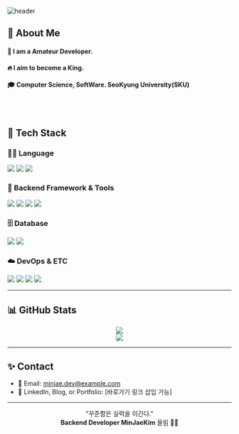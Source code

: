 <div>
  
![header](https://capsule-render.vercel.app/api?type=waving&color=0:0f2027,100:2c5364&height=250&text=Backend%20Developer&fontColor=ffffff&fontAlignY=40&desc=Java%20%7C%20MySQL%20%7C%20Spring%20Boot&descAlignY=65&descAlign=60)

</div>

<div>
  <!--Body-->
  
  ## 👀 About Me
  #### :raising_hand: I am a Amateur Developer.<br/>
  #### :fire: I aim to become a King.<br/>
  #### :mortar_board: Computer Science, SoftWare. SeoKyung University(SKU)
  <br/>
  <br/>
  

## 🧱 Tech Stack

### 👨‍💻 Language
<!-- Java -->
<img src="https://img.shields.io/badge/Java-007396?style=flat-square&logo=OpenJDK&logoColor=white"/>
<!-- SQL -->
<img src="https://img.shields.io/badge/SQL-4479A1?style=flat-square&logo=MySQL&logoColor=white"/>
<!-- Python (optional) -->
<img src="https://img.shields.io/badge/Python-3776AB?style=flat-square&logo=Python&logoColor=white"/>

### 🧰 Backend Framework & Tools
<!-- Spring -->
<img src="https://img.shields.io/badge/Spring Boot-6DB33F?style=flat-square&logo=Spring-Boot&logoColor=white"/>
<!-- JPA -->
<img src="https://img.shields.io/badge/JPA-59666C?style=flat-square&logo=Hibernate&logoColor=white"/>
<!-- MyBatis -->
<img src="https://img.shields.io/badge/MyBatis-0052CC?style=flat-square&logo=MySQL&logoColor=white"/>
<!-- REST API -->
<img src="https://img.shields.io/badge/REST-000000?style=flat-square&logo=Rest&logoColor=white"/>

### 🗄️ Database
<!-- MySQL -->
<img src="https://img.shields.io/badge/MySQL-005C84?style=flat-square&logo=MySQL&logoColor=white"/>
<!-- Oracle -->
<img src="https://img.shields.io/badge/Oracle-F80000?style=flat-square&logo=Oracle&logoColor=white"/>

### ☁️ DevOps & ETC
<!-- Git -->
<img src="https://img.shields.io/badge/Git-F05032?style=flat-square&logo=Git&logoColor=white"/>
<!-- GitHub -->
<img src="https://img.shields.io/badge/GitHub-181717?style=flat-square&logo=GitHub&logoColor=white"/>
<!-- IntelliJ -->
<img src="https://img.shields.io/badge/IntelliJ IDEA-000000?style=flat-square&logo=intellijidea&logoColor=white"/>
<!-- AWS -->
<img src="https://img.shields.io/badge/AWS-232F3E?style=flat-square&logo=Amazon-AWS&logoColor=white"/>

---

## 📊 GitHub Stats

<div align="center">
  <img src="https://github-readme-stats.vercel.app/api?username=MinJaeKim&show_icons=true&theme=tokyonight&hide=stars"/>
  <br/>
  <img src="https://github-readme-stats.vercel.app/api/top-langs/?username=MinJaeKim&layout=compact&theme=tokyonight"/>
</div>

---

## ✨ Contact

- 📧 Email: minjae.dev@example.com  
- 💼 LinkedIn, Blog, or Portfolio: [바로가기 링크 삽입 가능]

---

<!-- footer -->
<div align="center">

"꾸준함은 실력을 이긴다."  
**Backend Developer MinJaeKim** 올림 🙇‍♂️

</div>

<!--
**Jiyu-Kim/Jiyu-Kim** is a ✨ _special_ ✨ repository because its `README.md` (this file) appears on your GitHub profile.

Here are some ideas to get you started:
- Hi there 👋
- 🔭 I’m currently working on ...
- 🌱 I’m currently learning ...
- 👯 I’m looking to collaborate on ...
- 🤔 I’m looking for help with ...
- 💬 Ask me about ...
- 📫 How to reach me: ...
- 😄 Pronouns: ...
- ⚡ Fun fact: ...
-->
